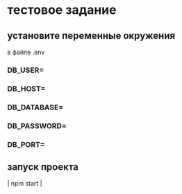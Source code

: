 # тестовое задание 
## установите переменные окружения 
   в файле .env  
### DB_USER=
### DB_HOST=
### DB_DATABASE=
### DB_PASSWORD=
### DB_PORT=
  ## запуск проекта 
  |  npm start  |
  
